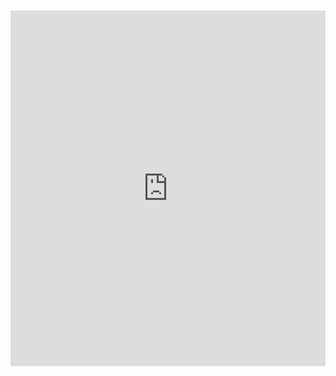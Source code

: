 <br>
<br>

<iframe src="https://docs.google.com/presentation/d/1x5zoLvep3VXGPxGwMEJUqQASVPr_b-nr_I3ScxTC0FY/embed?start=true&loop=true&delayms=10000" frameborder="0" width="100%" height="569" allowfullscreen="true" mozallowfullscreen="true" webkitallowfullscreen="true"></iframe>




